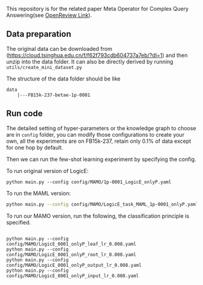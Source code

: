 
This repository is for the related paper Meta Operator for Complex Query Answering(see [OpenReview Link](https://openreview.net/forum?id=wfqXYwfmY5B&referrer=%5BAuthor%20Console%5D(%2Fgroup%3Fid%3DNeurIPS.cc%2F2022%2FWorkshop%2FMetaLearn%2FAuthors%23your-submissions))).







## Data preparation
The original data can be downloaded from (https://cloud.tsinghua.edu.cn/f/f62f793cdb604737a7eb/?dl=1) and then unzip into the data folder.
It can also be directly derived by running `utils/create_mini_dataset.py`

The structure of the data folder should be like

```
data
	|---FB15k-237-betae-1p-0001
```




## Run code

The detailed setting of hyper-parameters or the knowledge graph to choose are in `config` folder,
you can modify those configurations to create your own, all the experiments are on FB15k-237, retain only 0.1% of data except for one hop 
by default.

Then we can run the few-shot learning experiment by specifying the config.

To run original version of LogicE:
```
python main.py --config config/MAMO/1p-0001_LogicE_onlyP.yaml
```

To run the MAML version:
```bash
python main.py --config config/MAMO/LogicE_task_MAML_1p-0001_onlyP.yaml
```

To run our MAMO version, run the following, the classification principle is specified.
```

python main.py --config config/MAMO/LogicE_0001_onlyP_leaf_lr_0.008.yaml
python main.py --config config/MAMO/LogicE_0001_onlyP_root_lr_0.008.yaml
python main.py --config config/MAMO/LogicE_0001_onlyP_output_lr_0.008.yaml
python main.py --config config/MAMO/LogicE_0001_onlyP_input_lr_0.008.yaml
```


